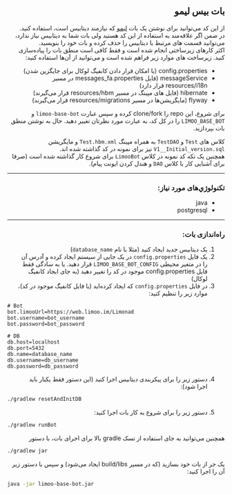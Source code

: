 <div dir="rtl">

## بات بیس لیمو
از این کد می‌توانید برای نوشتن یک بات [لیمو](https://web.limoo.im/) که نیازمند دیتابیس است، استفاده کنید.  
در ضمن اگر علاقه‌مند به استفاده از این کد هستید ولی بات شما به دیتابیس نیاز ندارد، می‌توانید قسمت های مرتبط با دیتابیس را حذف کرده و بات خود را بنویسید.  
اکثر کارهای زیرساختی انجام شده است و فقط کافی است منطق بات را پیاده‌سازی کنید.
زیرساخت های موارد زیر فراهم شده است و می‌توانید از آن‌ها استفاده کنید:
- config.properties (با امکان قرار دادن کانفیگ لوکال برای جایگزین شدن)
- messageService (فایل messages_fa.properties در مسیر resources/i18n قرار دارد)
- hibernate (فایل های مپینگ در مسیر resources/hbm قرار می‌گیرند)
- flyway (مایگریشن‌ها در مسیر resources/migrations قرار می‌گیرند)

برای شروع، این repo را clone/fork کرده و سپس عبارت `limoo-base-bot` و `LIMOO_BASE_BOT` را در کل کد، به عبارت مورد نظرتان تغییر دهید.
حال به نوشتن منطق بات بپردازید.

کلاس های `Test` و `TestDAO` به همراه مپینگ `Test.hbm.xml` و مایگریشن `V1__Initial_version.sql` نیز برای نمونه در کد گذاشته شده اند.  
همچنین یک تکه کد نمونه در کلاس `LimooBot` برای شروع کار گذاشته شده است (صرفا برای آشنایی کار با کلاس `DAO` و هندل کردن ایونت پیام).
***
### تکنولوژي‌های مورد نیاز:
- java
- postgresql
***
### راه‌اندازی بات:
1. یک دیتابیس جدید ایجاد کنید (مثلا با نام `database_name`)
2. یک فایل `config.properties` در یک جایی از سیستم ایجاد کرده و آدرس آن را در متغیر محیطی `LIMOO_BASE_BOT_CONFIG` قرار دهید. یا به سادگی فقط فایل config.properties موجود در کد را تغییر دهید (به جای ایجاد کانفیگ لوکال)
3. در فایل `config.properties` که ایجاد کرده‌اید (یا فایل کانفیگ موجود در کد)، موارد زیر را تنظیم کنید:
</div>

```properties
# Bot
bot.limooUrl=https://web.limoo.im/Limonad
bot.username=bot_username
bot.password=bot_password

# DB
db.host=localhost
db.port=5432
db.name=database_name
db.username=db_username
db.password=db_password
```

<div dir="rtl">

4. دستور زیر را برای پیکربندی دیتابیس اجرا کنید (این دستور فقط یکبار باید اجرا شود):
</div>

```bash
./gradlew resetAndInitDB
```

<div dir="rtl">

5. دستور زیر را برای شروع به کار بات اجرا کنید:
</div>

```bash
./gradlew runBot
```

<div dir="rtl">

همچنین می‌توانید به جای استفاده از تسک gradle بالا برای اجرای بات، با دستور
</div>

```bash
./gradlew jar
```

<div dir="rtl">

یک جر از بات خود بسازید (که در مسیر build/libs ایجاد می‌شود) و سپس با دستور زیر آن را اجرا کنید:
</div>

```bash
java -jar limoo-base-bot.jar
```
